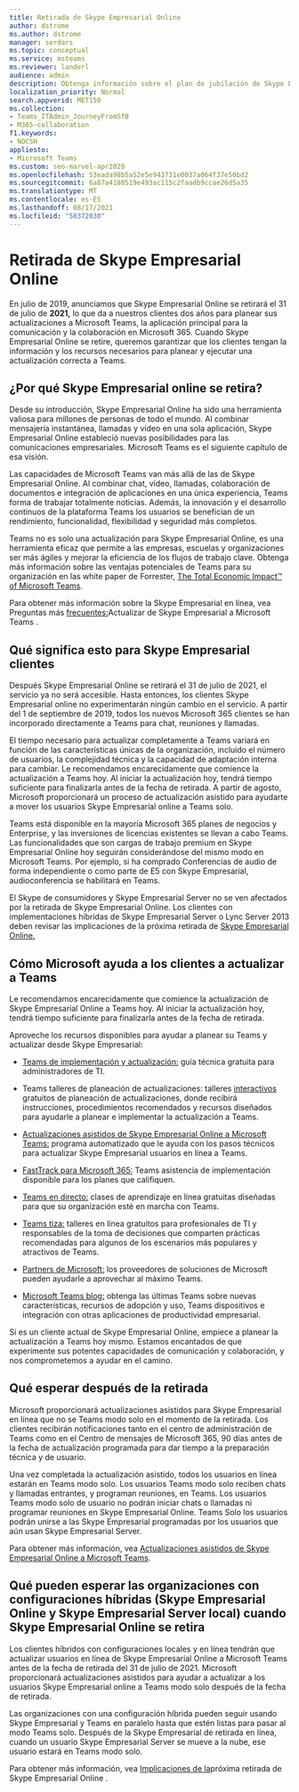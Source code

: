 ```yaml
---
title: Retirada de Skype Empresarial Online
author: dstrome
ms.author: dstrome
manager: serdars
ms.topic: conceptual
ms.service: msteams
ms.reviewer: landerl
audience: admin
description: Obtenga información sobre el plan de jubilación de Skype Empresarial Online y cómo Microsoft está ayudando a los clientes a migrar a Teams.
localization_priority: Normal
search.appverid: MET150
ms.collection:
- Teams_ITAdmin_JourneyFromSfB
- M365-collaboration
f1.keywords:
- NOCSH
appliesto:
- Microsoft Teams
ms.custom: seo-marvel-apr2020
ms.openlocfilehash: 53eada98b5a52e5e943731e0037a064f37e50bd2
ms.sourcegitcommit: 6a87a4180519e493ac115c2faadb9ccae26d5a35
ms.translationtype: MT
ms.contentlocale: es-ES
ms.lasthandoff: 08/17/2021
ms.locfileid: "58372030"
---
```

# <a name="skype-for-business-online-retirement"></a>Retirada de Skype Empresarial Online

En julio de 2019, anunciamos que Skype Empresarial Online se retirará el 31 de julio de **2021,** lo que da a nuestros clientes dos años para planear sus actualizaciones a Microsoft Teams, la aplicación principal para la comunicación y la colaboración en Microsoft 365. Cuando Skype Empresarial Online se retire, queremos garantizar que los clientes tengan la información y los recursos necesarios para planear y ejecutar una actualización correcta a Teams.

## <a name="why-is-skype-for-business-online-retiring"></a>¿Por qué Skype Empresarial online se retira?

Desde su introducción, Skype Empresarial Online ha sido una herramienta valiosa para millones de personas de todo el mundo. Al combinar mensajería instantánea, llamadas y vídeo en una sola aplicación, Skype Empresarial Online estableció nuevas posibilidades para las comunicaciones empresariales. Microsoft Teams es el siguiente capítulo de esa visión.

Las capacidades de Microsoft Teams van más allá de las de Skype Empresarial Online. Al combinar chat, vídeo, llamadas, colaboración de documentos e integración de aplicaciones en una única experiencia, Teams forma de trabajar totalmente noticias. Además, la innovación y el desarrollo continuos de la plataforma Teams los usuarios se benefician de un rendimiento, funcionalidad, flexibilidad y seguridad más completos.

Teams no es solo una actualización para Skype Empresarial Online, es una herramienta eficaz que permite a las empresas, escuelas y organizaciones ser más ágiles y mejorar la eficiencia de los flujos de trabajo clave. Obtenga más información sobre las ventajas potenciales de Teams para su organización en las white paper de Forrester, [The Total Economic Impact™ of Microsoft Teams](https://www.microsoft.com/microsoft-365/blog/wp-content/uploads/sites/2/2019/04/Total-Economic-Impact-Microsoft-Teams.pdf?rtc=1).

Para obtener más información sobre la Skype Empresarial en línea, vea Preguntas más [frecuentes:](FAQ-journey.yml)Actualizar de Skype Empresarial a Microsoft Teams .

## <a name="what-this-means-for-skype-for-business-customers"></a>Qué significa esto para Skype Empresarial clientes

Después Skype Empresarial Online se retirará el 31 de julio de 2021, el servicio ya no será accesible. Hasta entonces, los clientes Skype Empresarial online no experimentarán ningún cambio en el servicio. A partir del 1 de septiembre de 2019, todos los nuevos Microsoft 365 clientes se han incorporado directamente a Teams para chat, reuniones y llamadas.

El tiempo necesario para actualizar completamente a Teams variará en función de las características únicas de la organización, incluido el número de usuarios, la complejidad técnica y la capacidad de adaptación interna para cambiar. Le recomendamos encarecidamente que comience la actualización a Teams hoy. Al iniciar la actualización hoy, tendrá tiempo suficiente para finalizarla antes de la fecha de retirada. A partir de agosto, Microsoft proporcionará un proceso de actualización asistido para ayudarte a mover los usuarios Skype Empresarial online a Teams solo.

Teams está disponible en la mayoría Microsoft 365 planes de negocios y Enterprise, y las inversiones de licencias existentes se llevan a cabo Teams. Las funcionalidades que son cargas de trabajo premium en Skype Empresarial Online hoy seguirán considerándose del mismo modo en Microsoft Teams. Por ejemplo, si ha comprado Conferencias de audio de forma independiente o como parte de E5 con Skype Empresarial, audioconferencia se habilitará en Teams.

El Skype de consumidores y Skype Empresarial Server no se ven afectados por la retirada de Skype Empresarial Online. Los clientes con implementaciones híbridas de Skype Empresarial Server o Lync Server 2013 deben revisar las implicaciones de la próxima retirada de [Skype Empresarial Online.](/skypeforbusiness/hybrid/plan-hybrid-connectivity#implications-of-the-upcoming-retirement-of-skype-for-business-online)

## <a name="how-microsoft-is-helping-customers-upgrade-to-teams"></a>Cómo Microsoft ayuda a los clientes a actualizar a Teams

Le recomendamos encarecidamente que comience la actualización de Skype Empresarial Online a Teams hoy. Al iniciar la actualización hoy, tendrá tiempo suficiente para finalizarla antes de la fecha de retirada.

Aproveche los recursos disponibles para ayudar a planear su Teams y actualizar desde Skype Empresarial:

- [Teams de implementación y actualización:](upgrade-start-here.md) guía técnica gratuita para administradores de TI.

- Teams talleres de planeación de actualizaciones: talleres [interactivos](./upgrade-workshops-landing-page.yml) gratuitos de planeación de actualizaciones, donde recibirá instrucciones, procedimientos recomendados y recursos diseñados para ayudarle a planear e implementar la actualización a Teams.

- [Actualizaciones asistidos de Skype Empresarial Online a Microsoft Teams:](upgrade-assisted.md) programa automatizado que le ayuda con los pasos técnicos para actualizar Skype Empresarial usuarios en línea a Teams.

- [FastTrack para Microsoft 365:](https://www.microsoft.com/fasttrack/microsoft-365) Teams asistencia de implementación disponible para los planes que califiquen.

- [Teams en directo:](./instructor-led-training-teams-landing-page.yml) clases de aprendizaje en línea gratuitas diseñadas para que su organización esté en marcha con Teams.

- [Teams tiza:](./chalk-talks-landing-page.yml) talleres en línea gratuitos para profesionales de TI y responsables de la toma de decisiones que comparten prácticas recomendadas para algunos de los escenarios más populares y atractivos de Teams.

- [Partners de Microsoft:](https://www.microsoft.com/solution-providers/home) los proveedores de soluciones de Microsoft pueden ayudarle a aprovechar al máximo Teams.

- [Microsoft Teams blog:](https://techcommunity.microsoft.com/t5/microsoft-teams-blog/bg-p/MicrosoftTeamsBlog) obtenga las últimas Teams sobre nuevas características, recursos de adopción y uso, Teams dispositivos e integración con otras aplicaciones de productividad empresarial.

Si es un cliente actual de Skype Empresarial Online, empiece a planear la actualización a Teams hoy mismo. Estamos encantados de que experimente sus potentes capacidades de comunicación y colaboración, y nos comprometemos a ayudar en el camino.

## <a name="what-to-expect-post-retirement"></a>Qué esperar después de la retirada

Microsoft proporcionará actualizaciones asistidos para Skype Empresarial en línea que no se Teams modo solo en el momento de la retirada. Los clientes recibirán notificaciones tanto en el centro de administración de Teams como en el Centro de mensajes de Microsoft 365, 90 días antes de la fecha de actualización programada para dar tiempo a la preparación técnica y de usuario.

Una vez completada la actualización asistido, todos los usuarios en línea estarán en Teams modo solo. Los usuarios Teams modo solo reciben chats y llamadas entrantes, y programan reuniones, en Teams. Los usuarios Teams modo solo de usuario no podrán iniciar chats o llamadas ni programar reuniones en Skype Empresarial Online. Teams Solo los usuarios podrán unirse a las Skype Empresarial programadas por los usuarios que aún usan Skype Empresarial Server.

Para obtener más información, vea [Actualizaciones asistidos de Skype Empresarial Online a Microsoft Teams](upgrade-assisted.md).

## <a name="what-organizations-with-hybrid-configurations-skype-for-business-online-and-on-premises-skype-for-business-server-can-expect-when-skype-for-business-online-retires"></a>Qué pueden esperar las organizaciones con configuraciones híbridas (Skype Empresarial Online y Skype Empresarial Server local) cuando Skype Empresarial Online se retira

Los clientes híbridos con configuraciones locales y en línea tendrán que actualizar usuarios en línea de Skype Empresarial Online a Microsoft Teams antes de la fecha de retirada del 31 de julio de 2021. Microsoft proporcionará actualizaciones asistidos para ayudar a actualizar a los usuarios Skype Empresarial online a Teams modo solo después de la fecha de retirada.

Las organizaciones con una configuración híbrida pueden seguir usando Skype Empresarial y Teams en paralelo hasta que estén listas para pasar al modo Teams solo. Después de la Skype Empresarial de retirada en línea, cuando un usuario Skype Empresarial Server se mueve a la nube, ese usuario estará en Teams modo solo.

Para obtener más información, vea [Implicaciones de la](/skypeforbusiness/hybrid/plan-hybrid-connectivity#implications-of-the-upcoming-retirement-of-skype-for-business-online)próxima retirada de Skype Empresarial Online .
